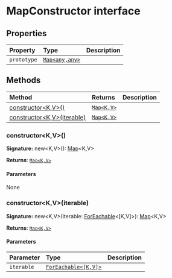 # MapConstructor interface










## Properties

| Property	   | Type	| Description|
|:-------------|:-------|:-----------|
|`prototype`      | [`Map<any,any>`](../es6-collections/map.md) |  |




## Methods

| Method	   |  Returns	| Description|
|:-------------|:-------|:-----------|
|[constructor<K,V>()](#constructor<kv>)      | [`Map<K,V>`](../es6-collections/map.md) |  |
|[constructor<K,V>(iterable)](#constructor<kv>iterable)      | [`Map<K,V>`](../es6-collections/map.md) |  |




### constructor<K,V>()



**Signature:** new<K,V>(): [Map](../es6-collections/map.md)<K,V>

**Returns**: [`Map<K,V>`](../es6-collections/map.md)



#### Parameters
None


### constructor<K,V>(iterable)



**Signature:** new<K,V>(iterable: [ForEachable](../es6-collections/foreachable.md)<[K,V]>): [Map](../es6-collections/map.md)<K,V>

**Returns**: [`Map<K,V>`](../es6-collections/map.md)



#### Parameters


| Parameter	   | Type    | Description |
|:-------------|:---------------|:------------|
| `iterable`    | [`ForEachable<[K,V]>`](../es6-collections/foreachable.md) |  |

